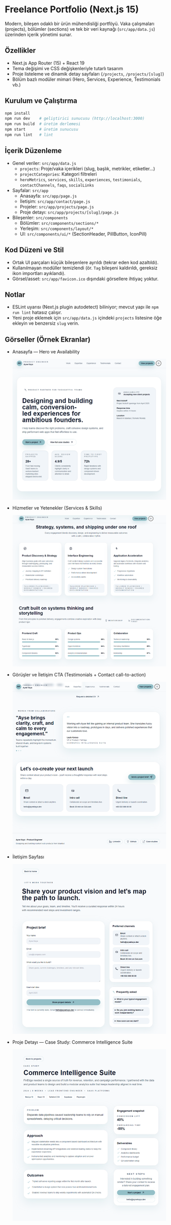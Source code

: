 ﻿# Freelance Portfolio (Next.js 15)

Modern, bileşen odaklı bir ürün mühendisliği portföyü. Vaka çalışmaları (projects), bölümler (sections) ve tek bir veri kaynağı (`src/app/data.js`) üzerinden içerik yönetimi sunar.

## Özellikler
- Next.js App Router (15) + React 19
- Tema değişimi ve CSS değişkenleriyle tutarlı tasarım
- Proje listeleme ve dinamik detay sayfaları (`/projects`, `/projects/[slug]`)
- Bölüm bazlı modüler mimari (Hero, Services, Experience, Testimonials vb.)

## Kurulum ve Çalıştırma
```bash
npm install
npm run dev    # geliştirici sunucusu (http://localhost:3000)
npm run build  # üretim derlemesi
npm start      # üretim sunucusu
npm run lint   # lint
```

## İçerik Düzenleme
- Genel veriler: `src/app/data.js`
  - `projects`: Proje/vaka içerikleri (slug, başlık, metrikler, etiketler...) 
  - `projectCategories`: Kategori filtreleri
  - `heroMetrics`, `services`, `skills`, `experiences`, `testimonials`, `contactChannels`, `faqs`, `socialLinks`
- Sayfalar: `src/app`
  - Anasayfa: `src/app/page.js`
  - İletişim: `src/app/contact/page.js`
  - Projeler: `src/app/projects/page.js`
  - Proje detayı: `src/app/projects/[slug]/page.js`
- Bileşenler: `src/components`
  - Bölümler: `src/components/sections/*`
  - Yerleşim: `src/components/layout/*`
  - UI: `src/components/ui/*` (SectionHeader, PillButton, IconPill)

## Kod Düzeni ve Stil
- Ortak UI parçaları küçük bileşenlere ayrıldı (tekrar eden kod azaltıldı).
- Kullanılmayan modüller temizlendi (ör. `Tag` bileşeni kaldırıldı, gereksiz ikon importları ayıklandı).
- Görsel/asset: `src/app/favicon.ico` dışındaki görsellere ihtiyaç yoktur.

## Notlar
- ESLint uyarısı (Next.js plugin autodetect) biliniyor; mevcut yapı ile `npm run lint` hatasız çalışır.
- Yeni proje eklemek için `src/app/data.js` içindeki `projects` listesine öğe ekleyin ve benzersiz `slug` verin.

## Görseller (Örnek Ekranlar)

- Anasayfa — Hero ve Availability

  ![Anasayfa — Hero](public/portfolio-1.png)

- Hizmetler ve Yetenekler (Services & Skills)

  ![Services & Skills](public/portfolio-3.png)

- Görüşler ve İletişim CTA (Testimonials + Contact call-to-action)

  ![Testimonials & Contact CTA](public/portfolio-4.png)

- İletişim Sayfası

  ![Contact Page](public/portfolio-0.png)

- Proje Detayı — Case Study: Commerce Intelligence Suite

  ![Case Study - Commerce Intelligence Suite](public/portfolio-5.png)
